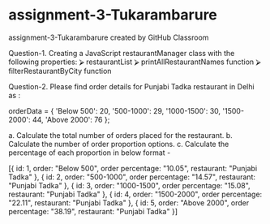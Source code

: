 # assignment-3-Tukarambarure
assignment-3-Tukarambarure created by GitHub Classroom

Question-1. Creating a JavaScript restaurantManager class with the following properties:
⮚ restaurantList
⮚ printAllRestaurantNames function
⮚ filterRestaurantByCity function 


Question-2. Please find order details for Punjabi Tadka restaurant in Delhi as : 

orderData = {
  'Below 500': 20,
  '500-1000': 29,
  '1000-1500': 30,
  '1500-2000': 44,
  'Above 2000': 76
};

a. Calculate the total number of orders placed for the restaurant.
b. Calculate the number of order proportion options.
c. Calculate the percentage of each proportion in below format - 

[{
  id: 1,
  order: "Below 500",
  order percentage: "10.05",
  restaurant: "Punjabi Tadka"
}, {
  id: 2,
  order: "500-1000",
  order percentage: "14.57",
  restaurant: "Punjabi Tadka"
}, {
  id: 3,
  order: "1000-1500",
  order percentage: "15.08",
  restaurant: "Punjabi Tadka"
}, {
  id: 4,
  order: "1500-2000",
  order percentage: "22.11",
  restaurant: "Punjabi Tadka"
}, {
  id: 5,
  order: "Above 2000",
  order percentage: "38.19",
  restaurant: "Punjabi Tadka"
}]

